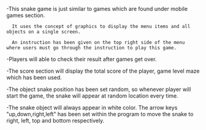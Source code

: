 -This snake game is just similar to games which are found under mobile games section. 

      It uses the concept of graphics to display the menu items and all objects on a single screen. 

      An instruction has been given on the top right side of the menu where users must go through the instruction to play this game.

-Players will able to check their result after games get over.

-The score section will display the total score of the player, game level maze which has been used.

-The object snake position has been set random, so whenever player will start the game, the snake will appear at random location every time.

-The snake object will always appear in white color. The arrow keys "up,down,right,left" has been set within the program to move the snake to right, left, top and bottom respectively.

